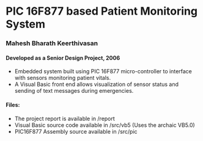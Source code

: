 # PIC 16F877 based Patient Monitoring System 

### Mahesh Bharath Keerthivasan
#### Developed as a Senior Design Project, 2006


- Embedded system built using PIC 16F877 micro-controller to interface with sensors monitoring patient vitals. 
- A Visual Basic front end allows visualization of sensor status and sending of text messages during emergencies. 

#### Files: 
- The project report is available in /report
- Visual Basic source code available in /src/vb5 (Uses the archaic VB5.0)
- PIC16F877 Assembly source available in /src/pic


